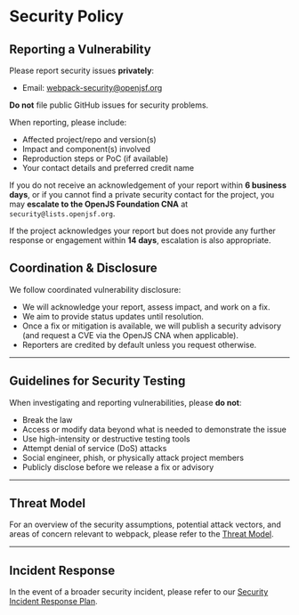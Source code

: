 # Security Policy

## Reporting a Vulnerability

Please report security issues **privately**:

- Email: [webpack-security@openjsf.org](mailto:webpack-security@openjsf.org)

**Do not** file public GitHub issues for security problems.

When reporting, please include:

- Affected project/repo and version(s)
- Impact and component(s) involved
- Reproduction steps or PoC (if available)
- Your contact details and preferred credit name

If you do not receive an acknowledgement of your report within **6 business days**, or if you cannot find a private security contact for the project, you may **escalate to the OpenJS Foundation CNA** at `security@lists.openjsf.org`.

If the project acknowledges your report but does not provide any further response or engagement within **14 days**, escalation is also appropriate.

## Coordination & Disclosure

We follow coordinated vulnerability disclosure:

- We will acknowledge your report, assess impact, and work on a fix.
- We aim to provide status updates until resolution.
- Once a fix or mitigation is available, we will publish a security advisory (and request a CVE via the OpenJS CNA when applicable).
- Reporters are credited by default unless you request otherwise.

---

## Guidelines for Security Testing

When investigating and reporting vulnerabilities, please **do not**:

- Break the law
- Access or modify data beyond what is needed to demonstrate the issue
- Use high-intensity or destructive testing tools
- Attempt denial of service (DoS) attacks
- Social engineer, phish, or physically attack project members
- Publicly disclose before we release a fix or advisory

---

## Threat Model

For an overview of the security assumptions, potential attack vectors, and areas
of concern relevant to webpack, please refer to the
[Threat Model](https://github.com/webpack/security-wg/blob/main/docs/threat-model.md).

---

## Incident Response

In the event of a broader security incident, please refer to our
[Security Incident Response Plan](https://github.com/webpack/security-wg/blob/main/INCIDENT_RESPONSE_PLAN.md).
